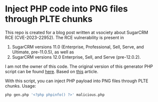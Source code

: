 # Inject PHP code into PNG files through PLTE chunks

This repo is created for a blog post written at vsociety about SugarCRM RCE (CVE-2023-22952). The RCE vulnerability is present in

1.  SugarCRM versions 11.0 (Enterprise, Professional, Sell, Serve, and Ultimate, pre-11.0.5), as well as
2.  SugarCRM versions 12.0 Enterprise, Sell, and Serve (pre-12.0.2).

I am not the owner of this code. The original version of this generator PHP script can be found [here](https://github.com/synacktiv/astrolock/blob/8f804f5a52f6cd0b138954d9bc82ae22e6a09cd0/payloads/generators/gen_plte_png.php#L22). Based on [this](https://www.synacktiv.com/publications/persistent-php-payloads-in-pngs-how-to-inject-php-code-in-an-image-and-keep-it-there.html) article.

With this script, you can inject PHP payload into PNG files through PLTE chunks.
Usage:

```bash
php gen.php '<?php phpinfo() ?>' malicious.php
```
